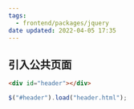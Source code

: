 ```yaml
---
tags:
  - frontend/packages/jquery
date updated: 2022-04-05 17:35
---
```


## 引入公共页面

```html
<div id="header"></div>
```

```js
$("#header").load("header.html");
```
